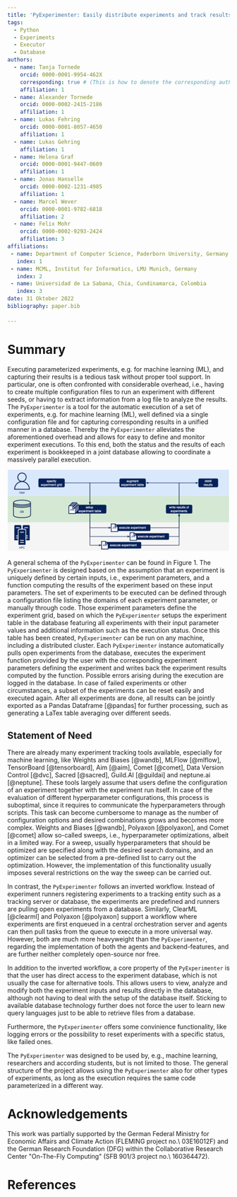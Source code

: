 ```yaml
---
title: 'PyExperimenter: Easily distribute experiments and track results'
tags:
  - Python
  - Experiments
  - Executor
  - Database
authors:
  - name: Tanja Tornede
    orcid: 0000-0001-9954-462X
    corresponding: true # (This is how to denote the corresponding author)
    affiliation: 1
  - name: Alexander Tornede
    orcid: 0000-0002-2415-2186
    affiliation: 1
  - name: Lukas Fehring
    orcid: 0000-0001-8057-4650
    affiliation: 1
  - name: Lukas Gehring
    affiliation: 1
  - name: Helena Graf
    orcid: 0000-0001-9447-0609
    affiliation: 1
  - name: Jonas Hanselle
    orcid: 0000-0002-1231-4985
    affiliation: 1
  - name: Marcel Wever
    orcid: 0000-0001-9782-6818
    affiliation: 2
  - name: Felix Mohr 
    orcid: 0000-0002-9293-2424
    affiliation: 3
affiliations:
 - name: Department of Computer Science, Paderborn University, Germany
   index: 1
 - name: MCML, Institut for Informatics, LMU Munich, Germany
   index: 2
 - name: Universidad de La Sabana, Chia, Cundinamarca, Colombia
   index: 3
date: 31 Oktober 2022
bibliography: paper.bib

---
```


# Summary

Executing parameterized experiments, e.g. for machine learning (ML), and capturing their results is a tedious task without proper tool support.
In particular, one is often confronted with considerable overhead, i.e., having to create multiple configuration files to run an experiment with different seeds, or having to extract information from a log file to analyze the results.
The `PyExperimenter` is a tool for the automatic execution of a set of experiments, e.g. for machine learning (ML), well defined via a single configuration file and for capturing corresponding results in a unified manner in a database.
Thereby the `PyExperimenter` alleviates the aforementioned overhead and allows for easy to define and monitor experiment executions. To this end, both the status and the results of each experiment is bookkeeped in a joint database allowing to coordinate a massively parallel execution.

![General schema of `PyExperimenter`.](usage.png)

A general schema of the `PyExperimenter` can be found in Figure 1. The `PyExperimenter` is designed based on the assumption that an experiment is uniquely defined by certain inputs, i.e., experiment parameters, and a function computing the results of the experiment based on these input parameters. The set of experiments to be executed can be defined through a configuration file listing the domains of each experiment parameter, or manually through code. Those experiment parameters define the experiment grid, based on which the `PyExperimenter` setups the experiment table in the database featuring all experiments with their input parameter values and additional information such as the execution status. Once this table has been created, `PyExperimenter` can be run on any machine, including a distributed cluster. Each `PyExperimenter` instance automatically pulls open experiments from the database, executes the experiment function provided by the user with the corresponding experiment parameters defining the experiment and writes back the experiment results computed by the function. Possible errors arising during the execution are logged in the database. In case of failed experiments or other circumstances, a subset of the experiments can be reset easily and executed again. After all experiments are done, all results can be jointly exported as a Pandas Dataframe [@pandas] for further processing, such as generating a LaTex table averaging over different seeds.

## Statement of Need

There are already many experiment tracking tools available, especially for machine learning, like Weights and Biases [@wandb], MLFlow [@mlflow], TensorBoard [@tensorboard], Aim [@aim], Comet [@comet], Data Version Control [@dvc], Sacred [@sacred], Guild.AI [@guildai] and neptune.ai [@neptune]. These tools largely assume that users define the configuration of an experiment together with the experiment run itself. In case of the evaluation of different hyperparameter configurations, this process is suboptimal, since it requires to communicate the hyperparameters through scripts. This task can become cumbersome to manage as the number of configuration options and desired combinations grows and becomes more complex. Weights and Biases [@wandb], Polyaxon [@polyaxon], and Comet [@comet] allow so-called sweeps, i.e., hyperparameter optimizations, albeit in a limited way. For a sweep, usually hyperparameters that should be optimized are specified along with the desired search domains, and an optimizer can be selected from a pre-defined list to carry out the optimization. However, the implementation of this functionality usually imposes several restrictions on the way the sweep can be carried out.

In contrast, the `PyExperimenter` follows an inverted workflow. Instead of experiment runners registering experiments to a tracking entity such as a tracking server or database, the experiments are predefined and runners are pulling open experiments from a database. Similarly, ClearML [@clearml] and Polyaxon [@polyaxon] support a workflow where experiments are first enqueued in a central orchestration server and agents can then pull tasks from the queue to execute in a more universal way. However, both are much more heavyweight than the `PyExperimenter`, regarding the implementation of both the agents and backend-features, and are further neither completely open-source nor free.

In addition to the inverted workflow, a core property of the `PyExperimenter` is that the user has direct access to the experiment database, which is not usually the case for alternative tools. This allows users to view, analyze and modify both the experiment inputs and results directly in the database, although not having to deal with the setup of the database itself. Sticking to available database technology further does not force the user to learn new query languages just to be able to retrieve files from a database.

Furthermore, the `PyExperimenter` offers some convinience functionality, like logging errors or the possibility to reset experiments with a specific status, like failed ones.

The `PyExperimenter` was designed to be used by, e.g., machine learning, researchers and according students, but is not limited to those. The general structure of the project allows using the `PyExperimenter` also for other types of experiments, as long as the execution requires the same code parameterized in a different way.  

# Acknowledgements

This work was partially supported by the German Federal Ministry for Economic Affairs and Climate Action (FLEMING project no.\ 03E16012F) and the German Research Foundation (DFG) within the Collaborative Research Center "On-The-Fly Computing" (SFB 901/3 project no.\ 160364472).

# References
